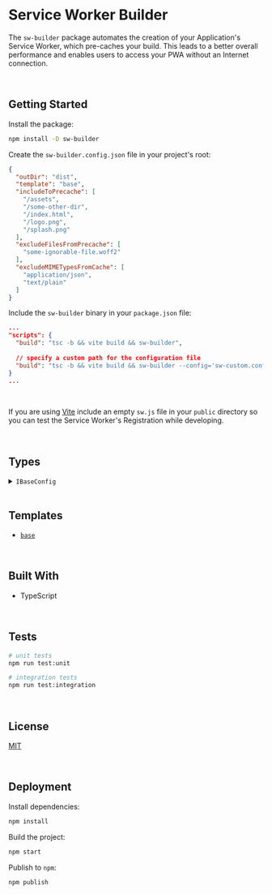 # Service Worker Builder

The `sw-builder` package automates the creation of your Application's Service Worker, which pre-caches your build. This leads to a better overall performance and enables users to access your PWA without an Internet connection.

</br>

## Getting Started

Install the package:
```bash
npm install -D sw-builder
```

Create the `sw-builder.config.json` file in your project's root:
```json
{
  "outDir": "dist",
  "template": "base",
  "includeToPrecache": [
    "/assets",
    "/some-other-dir",
    "/index.html",
    "/logo.png",
    "/splash.png"
  ],
  "excludeFilesFromPrecache": [
    "some-ignorable-file.woff2"
  ],
  "excludeMIMETypesFromCache": [
    "application/json",
    "text/plain"
  ]
}
```

Include the `sw-builder` binary in your `package.json` file:
```json
...
"scripts": {
  "build": "tsc -b && vite build && sw-builder",
  
  // specify a custom path for the configuration file
  "build": "tsc -b && vite build && sw-builder --config='sw-custom.config.json'",
}
...
```


<br/>

If you are using [Vite](https://vitejs.dev/) include an empty `sw.js` file in your `public` directory so you can test the Service Worker's Registration while developing.




<br/>

## Types

<details>
  <summary><code>IBaseConfig</code></summary>
  
  The configuration required to build the 'base' template. This type should be turned into a discriminated union once more templates are introduced.
  ```typescript
  type IBaseConfig = {
    // the dir path in which the build's output is placed
    outDir: string;

    // the name of the template that will be generated
    template: ITemplateName;

    // the list of asset paths that will be traversed and included in the cache
    includeToPrecache: string[];

    // the list of file names that will be ignored
    excludeFilesFromPrecache: string[];

    // the list of MIME Types that won't be cached when the app sends HTTP GET requests
    excludeMIMETypesFromCache: string[];
  };
  ```
</details>




<br/>

## Templates

- [`base`](https://github.com/jesusgraterol/sw-builder/blob/main/src/template/templates/base-template.sw.js)





<br/>

## Built With

- TypeScript





<br/>

## Tests
```bash
# unit tests
npm run test:unit

# integration tests
npm run test:integration
```



<br/>

## License

[MIT](https://choosealicense.com/licenses/mit/)





<br/>

## Deployment

Install dependencies:
```bash
npm install
```

Build the project:
```bash
npm start
```

Publish to `npm`:
```bash
npm publish
```
